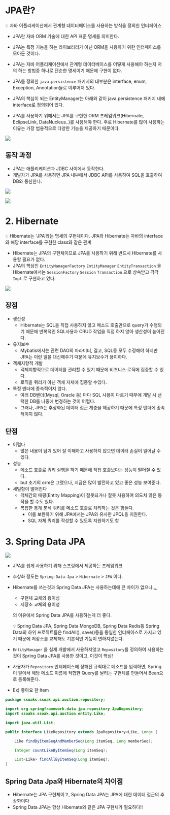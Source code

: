 # JPA란?

<aside>
💡 자바 어플리케이션에서 관계형 데이터베이스를 사용하는 방식을 정의한 인터페이스

</aside>

- JPA란 자바 ORM 기술에 대한 API 표준 명세를 의미한다.

- JPA는 특정 기능을 하는 라이브러리가 아닌 ORM을 사용하기 위한 인터페이스를 모아둔 것이다.

- JPA는 자바 어플리케이션에서 관계형 데이터베이스를 어떻게 사용해야 하는지 저의 하는 방법중 하나로 단순한 명세이기 때문에 구현이 없다.

- JPA를 정의한 `java.persistence` 패키지의 대부분은 interface, enum, Exception, Annotation들로 이루어져 있다.

- JPA의 핵심이 되는 EntityManager는 아래와 같이 java.persistence 패키지 내에 interface로 정의되어 있다.

- JPA를 사용하기 위해서는 JPA를 구현한 ORM 프레임워크(Hibernate, EclipseLink, DataNucleus..)를 사용해야 한다. 주로 Hibernate를 많이 사용하는 이유는 가장 범용적으로 다양한 기능을 제공하기 때문이다.

![](https://s3.us-west-2.amazonaws.com/secure.notion-static.com/303051ce-9c68-4207-885e-6905253e6818/Untitled.png?X-Amz-Algorithm=AWS4-HMAC-SHA256&X-Amz-Content-Sha256=UNSIGNED-PAYLOAD&X-Amz-Credential=AKIAT73L2G45EIPT3X45%2F20221023%2Fus-west-2%2Fs3%2Faws4_request&X-Amz-Date=20221023T172325Z&X-Amz-Expires=86400&X-Amz-Signature=a1091fa8b9f5aa092ab6fbf7a5cca6b9fc9216e957cce2e1f78c170aed91a725&X-Amz-SignedHeaders=host&response-content-disposition=filename%20%3D%22Untitled.png%22&x-id=GetObject)

## 동작 과정

- JPA는 애플리케이션과 JDBC 사이에서 동작한다.
- 개발자가 JPA를 사용하면 JPA 내부에서 JDBC API를 사용하여 SQL을 호출하여 DB와 통신한다.

![](https://s3.us-west-2.amazonaws.com/secure.notion-static.com/0c54c845-6751-4a9d-9c7e-194e482eb9db/Untitled.png?X-Amz-Algorithm=AWS4-HMAC-SHA256&X-Amz-Content-Sha256=UNSIGNED-PAYLOAD&X-Amz-Credential=AKIAT73L2G45EIPT3X45%2F20221023%2Fus-west-2%2Fs3%2Faws4_request&X-Amz-Date=20221023T172336Z&X-Amz-Expires=86400&X-Amz-Signature=25895509e6b204cb1e7f8ac6dae08efe1fc1e1b8cba02dd12dc5929db7973f1a&X-Amz-SignedHeaders=host&response-content-disposition=filename%20%3D%22Untitled.png%22&x-id=GetObject)

![](https://s3.us-west-2.amazonaws.com/secure.notion-static.com/bd8d1e75-ae29-4ab9-bffb-3faddf1203bf/Untitled.png?X-Amz-Algorithm=AWS4-HMAC-SHA256&X-Amz-Content-Sha256=UNSIGNED-PAYLOAD&X-Amz-Credential=AKIAT73L2G45EIPT3X45%2F20221023%2Fus-west-2%2Fs3%2Faws4_request&X-Amz-Date=20221023T172345Z&X-Amz-Expires=86400&X-Amz-Signature=12766b7cf3df70bd6e1df0f139b14508f1ab8c6ed7208386155c3ba161c29df6&X-Amz-SignedHeaders=host&response-content-disposition=filename%20%3D%22Untitled.png%22&x-id=GetObject)

# 2. Hibernate

<aside>
💡 Hibernate는 ‘JPA’라는 명세의 구현체이다.
JPA와 Hibernate는 자바의 interface와 해당 interface를 구현한 class와 같은 관계

</aside>

- Hibernate는 JPA의 구현체이므로 JPA를 사용하기 위해 반드시 Hibernate를 사용할 필요가 없다.
- JPA의 핵심인 `EntityManagerFactory` `EntityManager` `EntityTransaction` 을
  Hibernate에서는 `SessionFactory` `Session` `Transaction` 으로 상속받고 각각 `Impl` 로 구현하고 있다.

![](https://s3.us-west-2.amazonaws.com/secure.notion-static.com/da0291eb-bd17-4782-aa5c-2915813850c2/Untitled.png?X-Amz-Algorithm=AWS4-HMAC-SHA256&X-Amz-Content-Sha256=UNSIGNED-PAYLOAD&X-Amz-Credential=AKIAT73L2G45EIPT3X45%2F20221023%2Fus-west-2%2Fs3%2Faws4_request&X-Amz-Date=20221023T172355Z&X-Amz-Expires=86400&X-Amz-Signature=02f74add40833d36d4d214fc82a7adc6e6ef50f79d5a4f31e8dce9592422f7c6&X-Amz-SignedHeaders=host&response-content-disposition=filename%20%3D%22Untitled.png%22&x-id=GetObject)

## 장점

- 생산성
  - Hibernate는 SQL을 직접 사용하지 않고 메소드 호출만으로 query가 수행되기 때문에 반복적인 SQL사용과 CRUD 작업을 직접 하지 않아 생산성이 높아진다.
- 유지보수
  - Mybatis에서는 관련 DAO의 파라미터, 결고, SQL등 모두 수정해야 하지만 JPA는 이런 일을 대신해주기 때문에 유지보수가 용이하다.
- 객체지향적 개발
  - 객체지향적으로 데이터를 관리할 수 있기 때문에 비즈니스 로직에 집중할 수 있다.
  - 로직을 쿼리가 아닌 객체 자체에 집중할 수있다.
- 특정 벤더에 종속적이지 않다.
  - 여러 DB벤더(Mysql, Oracle 등) 마다 SQL 사용이 다르기 때무에 개발 시 선택한 DB를 나중에 변경하는 것이 어렵다.
  - 그러나, JPA는 추상화된 데이터 접근 계층을 제공하기 때문에 특정 벤더에 종속적이지 않다.

## 단점

- 어렵다
  - 많은 내용이 담겨 있어 잘 이해하고 사용하지 않으면 데이터 손실이 일어날 수 있다.
- 성능
  - 메소드 호출로 쿼리 실행을 하기 때문에 직접 호출보다는 성능이 떨어질 수 있다.
  - but 초기의 orm은 그랬으나, 지금은 많이 발전하고 있고 좋은 성능 보여준다.
- 세밀함이 떨어진다
  - 객체간의 매핑(Entity Mapping)이 잘못되거나 잘못 사용하여 의도치 않은 동작을 할 수도 있다.
  - 복잡한 통계 분석 쿼리를 메소드 호출로 처리하는 것은 힘들다.
    - 이를 보완하기 위해 JPA에서는 JPA와 유사한 JPQL을 지원한다.
    - SQL 자체 쿼리를 작성할 수 있도록 지원하기도 함

# 3. Spring Data JPA

![](https://s3.us-west-2.amazonaws.com/secure.notion-static.com/8fa06053-53a2-474e-9d14-39b3fb92ab2e/Untitled.png?X-Amz-Algorithm=AWS4-HMAC-SHA256&X-Amz-Content-Sha256=UNSIGNED-PAYLOAD&X-Amz-Credential=AKIAT73L2G45EIPT3X45%2F20221023%2Fus-west-2%2Fs3%2Faws4_request&X-Amz-Date=20221023T172404Z&X-Amz-Expires=86400&X-Amz-Signature=7e065bfdf74229e30768164c49dea28a9ae959bfd708f586e548d2eae284395b&X-Amz-SignedHeaders=host&response-content-disposition=filename%20%3D%22Untitled.png%22&x-id=GetObject)

- JPA를 쉽게 사용하기 위해 스프링에서 제공하는 프레임워크

- 추상화 정도는 `Spring-Data-Jpa` > `Hibernate` > `JPA` 이다.

- Hibernate를 쓰는것과 Spring Data JPA는 사용하는데에 큰 차이가 없으나,,,,
  
  - 구현체 교체의 용이성
  - 저장소 교체의 용이성
  
  의 이유에서 Spring Data JPA를 사용하는게 더 좋다.
  
  <aside>
  💡 Spring Data JPA, Spring Data MongoDB, Spring Data Redis등 Spring Data의 하위 프로젝트들은 findAll(), save()등을 동일한 인터페이스로 가지고 있기 때문에 저장소를 교체해도 기본적인 기능이 변하지않는다.
  
  </aside>

- `EntityManager` 을 실제 개발에서 사용하지않고 `Repository`를 정의하여 사용하는 것이 Spring Data JPA를 사용한 것이고, 이것이 핵심!

- 사용자가 `Repository` 인터페이스에 정해진 규칙대로 메소드를 입력하면, Spring이 알아서 해당 메소드 이름에 적합한 Query를 날리는 구현체를 만들어서 Bean으로 등록해준다.

- Ex) 좋아요 한 Item

```java
package ssoaks.ssoak.api.auction.repository;

import org.springframework.data.jpa.repository.JpaRepository;
import ssoaks.ssoak.api.auction.entity.Like;

import java.util.List;

public interface LikeRepository extends JpaRepository<Like, Long> {

    Like findByItemSeqAndMemberSeq(Long itemSeq, Long memberSeq);

    Integer countLikeByItemSeq(Long itemSeq);

    List<Like> findAllByItemSeq(Long itemSeq);
}
```

## Spring Data Jpa와 Hibernate의 차이점

- Hibernate는 JPA 구현체이고, Spring Data JPA는 JPA에 대한 데이터 접근의 추상화이다
- Spring Data JPA는 항상 Hibernate와 같은 JPA 구현체가 필요하다!!

